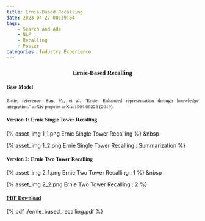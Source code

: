 ```yaml
---
title: Ernie-Based Recalling
date: 2023-04-27 00:39:34
tags:
    - Search and Ads
    - NLP
    - Recalling
    - Poster
categories: Industry Experience
---
```

### <center><font face="Times">Ernie-Based Recalling</font></center>

#### <font face="Times">Base Model</font>

<font face="Times" size=2><div style="text-align: justify">Ernie, reference: Sun, Yu, et al. "Ernie: Enhanced representation through knowledge integration." arXiv preprint arXiv:1904.09223 (2019).</div></font>

#### <font face="Times">Version 1: Ernie Single Tower Recalling</font>

{% asset_img 1_1.png Ernie Single Tower Recalling %} &nbsp

{% asset_img 1_2.png Ernie Single Tower Recalling : Summarization %}

#### <font face="Times">Version 2: Ernie Two Tower Recalling</font>

{% asset_img 2_1.png Ernie Two Tower Recalling : 1 %} &nbsp

{% asset_img 2_2.png Ernie Two Tower Recalling : 2 %}

#### <font face="Times">[PDF Download](https://nicewang.github.io/niceproject/docs/ernie_based_recalling.pdf)</font>

{% pdf ./ernie_based_recalling.pdf %}
